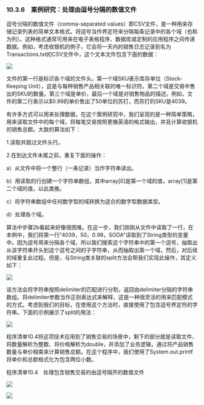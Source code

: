    

### 10.3.6　案例研究：处理由逗号分隔的数值文件

逗号分隔的数值文件（comma-separated values）即CSV文件，是一种用来存储记录列表的简单文本格式。将逗号当作界定符来分隔每条记录中的各个域（也称为列）。这种格式通常可用来在电子表格程序、数据库或定制的应用程序之间传递数据。例如，考虑收银机的例子，它会将一天内的销售日志记录到名为Transactions.txt的CSV文件中，这个文本文件包含下面的数据：

![](../Images/image11134.gif)

文件的第一行是标识各个域的文件头。第一个域SKU表示库存单位（Stock-Keeping Unit），这是与每种销售产品相关联的唯一标识符。第二个域是交易中售出的SKU的数量。第三个域是单价，最后一个域是对销售物品的描述。例如，文件的第二行表示以$0.99的单价售出了50单位的苏打，而苏打的SKU是4039。

有许多方式可以用来处理数据，在这个案例研究中，我们呈现的是一种简单策略，用来读取文件中的每个域，将每笔交易按照更像英语的格式输出，并且计算收银机的销售总额。大致的算法如下：

1.读取并跳过文件头行。

2.在到达文件末尾之前，重复下面的操作：

a）从文件中将一个整行（一条记录）当作字符串读出。

b）用读取的行创建一个字符串数组，其中array[0]是第一个域的值，array[1]是第二个域的值，以此类推。

c）将字符串数组中任何数字型的域转换为适合的数字型数据类型。

d）处理各个域。

算法中步骤2b看起来好像很困难。在这一步，我们刚刚从文件中读取了一行，在本例中，我们将第一行"4039，50，0.99，SODA"读取到了String类型的变量中。因为逗号用来分隔各个域，所以我们搜索这个字符串中的第一个逗号，抽取出从该字符串开头到这个逗号之间的子字符串，从而抽取出第一个域，然后，对后续的域重复此过程。但是，与String类关联的split方法会帮我们实现此操作，其定义如下：

![](0-Assets/Epubook/程序员编程语言经典合集（计算机科学丛书5册套装），javapython编程语言含经典教材龙书《编译原理》%20(Bruce%20Eckel%20%20Alfred%20V.%20Aho%20%20Monica%20S.%20Lam%20etc.)%20(Z-Library)/images/image11135.jpeg)

该方法会将字符串按照delimiter的匹配进行分割，返回由delimiter分隔的字符串数组。将delimiter参数当作正则表达式来解释，这是一种很灵活的用来匹配模式的方式。考虑到我们的目标，在使用这个方法时，直接使用了包含逗号界定符的字符串。下面的示例展示了split的用法：

![](0-Assets/Epubook/程序员编程语言经典合集（计算机科学丛书5册套装），javapython编程语言含经典教材龙书《编译原理》%20(Bruce%20Eckel%20%20Alfred%20V.%20Aho%20%20Monica%20S.%20Lam%20etc.)%20(Z-Library)/images/image11136.jpeg)

程序清单10.4将这项技术应用到了销售交易的场景中，剩下的部分就是读取文件、将数量解析为整数、将价格解析为double，并添加了业务逻辑，通过将产品销售数量与单价相乘来计算销售总额。在这个程序中，我们使用了System.out.printf将单价和总额格式化为包含两位小数。

程序清单10.4　处理包含销售交易的由逗号隔开的数值文件

![](0-Assets/Epubook/程序员编程语言经典合集（计算机科学丛书5册套装），javapython编程语言含经典教材龙书《编译原理》%20(Bruce%20Eckel%20%20Alfred%20V.%20Aho%20%20Monica%20S.%20Lam%20etc.)%20(Z-Library)/images/image11137.jpeg)

![](0-Assets/Epubook/程序员编程语言经典合集（计算机科学丛书5册套装），javapython编程语言含经典教材龙书《编译原理》%20(Bruce%20Eckel%20%20Alfred%20V.%20Aho%20%20Monica%20S.%20Lam%20etc.)%20(Z-Library)/images/image11138.jpeg)